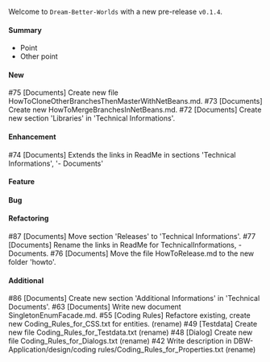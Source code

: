 Welcome to `Dream-Better-Worlds` with a new pre-release `v0.1.4`.



#### Summary
* Point
* Other point



#### New
#75 [Documents] Create new file HowToCloneOtherBranchesThenMasterWithNetBeans.md.
#73 [Documents] Create new HowToMergeBranchesInNetBeans.md.
#72 [Documents] Create new section 'Libraries' in 'Technical Informations'.



#### Enhancement
#74 [Documents] Extends the links in ReadMe in sections 'Technical Informations', '- Documents'



#### Feature



#### Bug



#### Refactoring
#87 [Documents] Move section 'Releases' to 'Technical Informations'.
#77 [Documents] Rename the links in ReadMe for TechnicalInformations, -Documents.
#76 [Documents] Move the file HowToRelease.md to the new folder 'howto'.


#### Additional



[//]: # (Issues which will be integrated in this release)

#86 [Documents] Create new section 'Additional Informations' in 'Technical Documents'.
#63 [Documents] Write new document SingletonEnumFacade.md.
#55 [Coding Rules] Refactore existing, create new Coding_Rules_for_CSS.txt for entities. (rename)
#49 [Testdata] Create new file Coding_Rules_for_Testdata.txt (rename)
#48 [Dialog] Create new file Coding_Rules_for_Dialogs.txt (rename)
#42 Write description in DBW-Application/design/coding rules/Coding_Rules_for_Properties.txt (rename)
